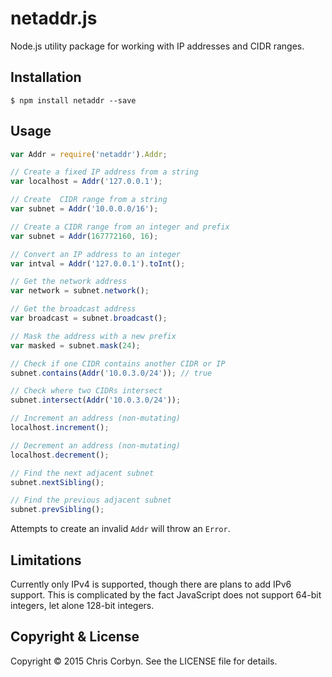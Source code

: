 # netaddr.js

Node.js utility package for working with IP addresses and CIDR ranges.

## Installation

```
$ npm install netaddr --save
```

## Usage

``` javascript
var Addr = require('netaddr').Addr;

// Create a fixed IP address from a string
var localhost = Addr('127.0.0.1');

// Create  CIDR range from a string
var subnet = Addr('10.0.0.0/16');

// Create a CIDR range from an integer and prefix
var subnet = Addr(167772160, 16);

// Convert an IP address to an integer
var intval = Addr('127.0.0.1').toInt();

// Get the network address
var network = subnet.network();

// Get the broadcast address
var broadcast = subnet.broadcast();

// Mask the address with a new prefix
var masked = subnet.mask(24);

// Check if one CIDR contains another CIDR or IP
subnet.contains(Addr('10.0.3.0/24')); // true

// Check where two CIDRs intersect
subnet.intersect(Addr('10.0.3.0/24'));

// Increment an address (non-mutating)
localhost.increment();

// Decrement an address (non-mutating)
localhost.decrement();

// Find the next adjacent subnet
subnet.nextSibling();

// Find the previous adjacent subnet
subnet.prevSibling();
```

Attempts to create an invalid `Addr` will throw an `Error`.

## Limitations

Currently only IPv4 is supported, though there are plans to add IPv6 support.
This is complicated by the fact JavaScript does not support 64-bit integers,
let alone 128-bit integers.

## Copyright & License

Copyright © 2015 Chris Corbyn. See the LICENSE file for details.
